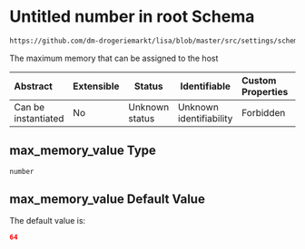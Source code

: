# Untitled number in root Schema

```txt
https://github.com/dm-drogeriemarkt/lisa/blob/master/src/settings/schema.json#/properties/form_settings/properties/max_memory_value
```

The maximum memory that can be assigned to the host


| Abstract            | Extensible | Status         | Identifiable            | Custom Properties | Additional Properties | Access Restrictions | Defined In                                                                               |
| :------------------ | ---------- | -------------- | ----------------------- | :---------------- | --------------------- | ------------------- | ---------------------------------------------------------------------------------------- |
| Can be instantiated | No         | Unknown status | Unknown identifiability | Forbidden         | Allowed               | none                | [settings.schema.json\*](../../src/settings/settings.schema.json "open original schema") |

## max_memory_value Type

`number`

## max_memory_value Default Value

The default value is:

```json
64
```
